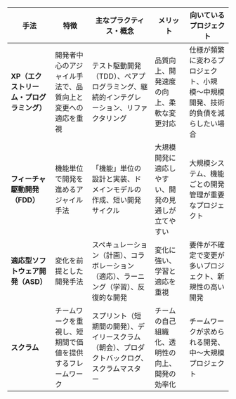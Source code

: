 

| 手法 | 特徴 | 主なプラクティス・概念 | メリット | 向いているプロジェクト |
|------|------|----------------|----------|----------------|
| **XP（エクストリーム・プログラミング）** | 開発者中心のアジャイル手法で、品質向上と変更への適応を重視 | テスト駆動開発（TDD）、ペアプログラミング、継続的インテグレーション、リファクタリング | 品質向上、開発速度の向上、柔軟な変更対応 | 仕様が頻繁に変わるプロジェクト、小規模〜中規模開発、技術的負債を減らしたい場合 |
| **フィーチャ駆動開発（FDD）** | 機能単位で開発を進めるアジャイル手法 | 「機能」単位の設計と実装、ドメインモデルの作成、短い開発サイクル | 大規模開発に適応しやすい、開発の見通しが立てやすい | 大規模システム、機能ごとの開発管理が重要なプロジェクト |
| **適応型ソフトウェア開発（ASD）** | 変化を前提とした開発手法 | スペキュレーション（計画）、コラボレーション（適応）、ラーニング（学習）、反復的な開発 | 変化に強い、学習と適応を重視 | 要件が不確定で変更が多いプロジェクト、新規性の高い開発 |
| **スクラム** | チームワークを重視し、短期間で価値を提供するフレームワーク | スプリント（短期間の開発）、デイリースクラム（朝会）、プロダクトバックログ、スクラムマスター | チームの自己組織化、透明性の向上、開発の効率化 | チームワークが求められる開発、中〜大規模プロジェクト |

